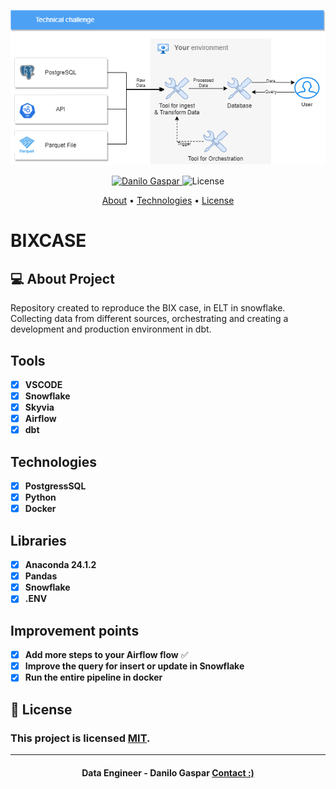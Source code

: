 <p align="center">
   <img src="https://github.com/dangspr/BIXCASE/blob/master/bixcase/Hiring%20Challenge.drawio.png?raw=true" alt="DB" />
</p>

<!-- Badges -->
<p align="center">
   <a href="https://www.linkedin.com/in/danilo-gaspar98/">
      <img alt="Danilo Gaspar" src="https://img.shields.io/badge/LinkedIn%20--%20-Danilo%20Gaspar-blue" />
   </a>
  <img alt="License" src="https://img.shields.io/badge/license-MIT-blue">
</p>

<!-- Indice-->
<p align="center">
 <a href="#-sobre-o-projeto">About</a> •
 <a href="#-Tecnologias">Technologies</a> • 
 <a href="#-licença">License</a>
</p>

# BIXCASE

<!--Sobre o projeto-->
## 💻 About Project

Repository created to reproduce the BIX case, in ELT in snowflake.
Collecting data from different sources, orchestrating and creating a development and production environment in dbt.



<!--layout-->
## Tools
- [x] **VSCODE**
- [x] **Snowflake**
- [x] **Skyvia**
- [x] **Airflow**
- [x] **dbt**

## Technologies 
- [x]  **PostgressSQL**
- [x]  **Python**
- [x]  **Docker**

## Libraries 
- [x]  **Anaconda 24.1.2**
- [x]  **Pandas**
- [x]  **Snowflake**
- [x]  **.ENV**

## Improvement points
- [x] **Add more steps to your Airflow flow** ✅
- [x] **Improve the query for insert or update in Snowflake**
- [x] **Run the entire pipeline in docker**

<!--License session-->
## 📝 License
### This project is licensed [MIT](./LICENSE).
---

<h4 align=center> Data Engineer - Danilo Gaspar <a href="https://idolink.bio/redessociaisdg"> <strong>Contact</strong> :)</a></a></h4>



